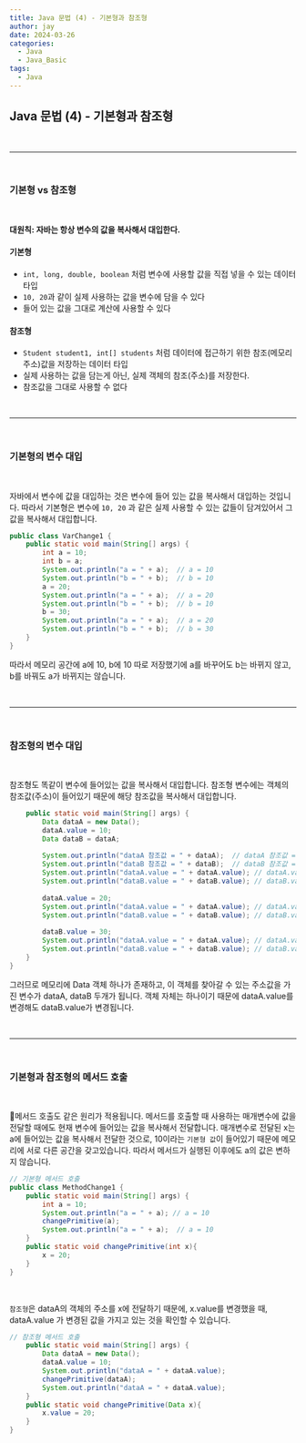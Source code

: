 ```yaml
---
title: Java 문법 (4) - 기본형과 참조형
author: jay
date: 2024-03-26
categories:
  - Java
  - Java_Basic
tags:
  - Java
---
```

## **Java 문법 (4) - 기본형과 참조형**


<br />

---

<br/>

### **기본형 vs 참조형**
<br/>

**대원칙: 자바는 항상 변수의 값을 복사해서 대입한다.**

#### **기본형**

- `int, long, double, boolean` 처럼 변수에 사용할 값을 직접 넣을 수 있는 데이터 타입
- `10, 20`과 같이 실제 사용하는 값을 변수에 담을 수 있다
- 들어 있는 값을 그대로 계산에 사용할 수 있다

#### **참조형** 

- `Student student1, int[] students` 처럼 데이터에 접근하기 위한 참조(메모리 주소)값을 저장하는 데이터 타입
- 실제 사용하는 값을 담는게 아닌, 실제 객체의 참조(주소)를 저장한다.
- 참조값을 그대로 사용할 수 없다



<br />

---

<br/>

### **기본형의 변수 대입**
<br/>

자바에서 변수에 값을 대입하는 것은 변수에 들어 있는 값을 복사해서 대입하는 것입니다. 따라서 기본형은 변수에 `10, 20` 과 같은 실제 사용할 수 있는 값들이 담겨있어서 그 값을 복사해서 대입합니다.

```java 
public class VarChange1 {  
    public static void main(String[] args) {  
        int a = 10;  
        int b = a;  
        System.out.println("a = " + a);  // a = 10
        System.out.println("b = " + b);  // b = 10
        a = 20;  
        System.out.println("a = " + a);  // a = 20
        System.out.println("b = " + b);  // b = 10
        b = 30;  
        System.out.println("a = " + a);  // a = 20
        System.out.println("b = " + b);  // b = 30
    }  
}
```

따라서 메모리 공간에 a에 10, b에 10 따로 저장했기에 a를 바꾸어도 b는 바뀌지 않고, b를 바꿔도 a가 바뀌지는 않습니다.


<br />

---

<br/>


### **참조형의 변수 대입**
<br/>

참조형도 똑같이 변수에 들어있는 값을 복사해서 대입합니다. 참조형 변수에는 객체의 참조값(주소)이 들어있기 때문에 해당 참조값을 복사해서 대입합니다.

```java
    public static void main(String[] args) {  
        Data dataA = new Data();  
        dataA.value = 10;  
        Data dataB = dataA;  
  
        System.out.println("dataA 참조값 = " + dataA);  // dataA 참조값 = ref.Data@30f39991        
        System.out.println("dataB 참조값 = " + dataB);  // dataB 참조값 = ref.Data@30f39991  
        System.out.println("dataA.value = " + dataA.value); // dataA.value = 10  
        System.out.println("dataB.value = " + dataB.value); // dataB.value = 10  
  
        dataA.value = 20;  
        System.out.println("dataA.value = " + dataA.value); // dataA.value = 20  
        System.out.println("dataB.value = " + dataB.value); // dataB.value = 20  
  
        dataB.value = 30;  
        System.out.println("dataA.value = " + dataA.value); // dataA.value = 30  
        System.out.println("dataB.value = " + dataB.value); // dataB.value = 30  
    }  
}
```

그러므로 메모리에 Data 객체 하나가 존재하고, 이 객체를 찾아갈 수 있는 주소값을 가진 변수가 dataA, dataB 두개가 됩니다. 객체 자체는 하나이기 때문에 dataA.value를 변경해도 dataB.value가 변경됩니다.


<br />

---

<br/>

### **기본형과 참조형의 메서드 호출**
<br/>

메서드 호출도 같은 원리가 적용됩니다. 메서드를 호출할 때 사용하는 매개변수에 값을 전달할 때에도 현재 변수에 들어있는 값을 복사해서 전달합니다. 
매개변수로 전달된 x는 a에 들어있는 값을 복사해서 전달한 것으로, 10이라는 `기본형 값`이 들어있기 때문에 메모리에 서로 다른 공간을 갖고있습니다. 따라서 메서드가 실행된 이후에도 a의 값은 변하지 않습니다.

```java
// 기본형 메서드 호출
public class MethodChange1 {  
    public static void main(String[] args) {  
        int a = 10;  
        System.out.println("a = " + a); // a = 10
        changePrimitive(a);  
        System.out.println("a = " + a);  // a = 10
    }  
    public static void changePrimitive(int x){  
        x = 20;  
    }  
}
```

<br/>

`참조형`은 dataA의 객체의 주소를 x에 전달하기 때문에, x.value를 변경했을 때, dataA.value 가 변경된 값을 가지고 있는 것을 확인할 수 있습니다.

```java
// 참조형 메서드 호출
    public static void main(String[] args) {  
        Data dataA = new Data();  
        dataA.value = 10;  
        System.out.println("dataA = " + dataA.value);  
        changePrimitive(dataA);  
        System.out.println("dataA = " + dataA.value);  
    }  
    public static void changePrimitive(Data x){  
        x.value = 20;  
    }  
}
```

